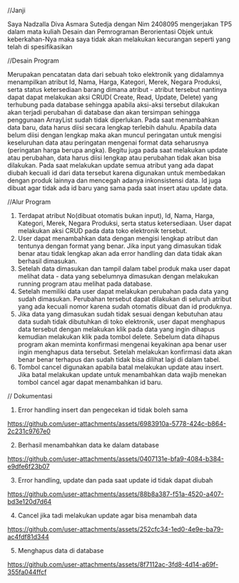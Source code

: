
//Janji 

Saya Nadzalla Diva Asmara Sutedja dengan Nim 2408095 mengerjakan TP5 dalam mata kuliah Desain dan Pemrograman Berorientasi Objek untuk keberkahan-Nya maka saya tidak akan melakukan kecurangan seperti yang telah di spesifikasikan

//Desain Program

Merupakan pencatatan data dari sebuah toko elektronik yang didalamnya menampilkan atribut Id, Nama, Harga, Kategori, Merek, Negara Produksi, serta status ketersediaan barang dimana atribut - atribut tersebut nantinya dapat dapat melakukan aksi CRUD( Create, Read, Update, Delete) yang terhubung pada database sehingga apabila aksi-aksi tersebut dilakukan akan terjadi perubahan di database dan akan tersimpan sehingga penggunaan ArrayList sudah tidak diperlukan.  Pada saat menambahkan data baru, data harus diisi secara lengkap terlebih dahulu. Apabila data belum diisi dengan lengkap maka akan muncul peringatan untuk mengisi keseluruhan data atau peringatan mengenai format data seharusnya (peringatan harga berupa angka). Begitu juga pada saat melakukan update atau perubahan, data harus diisi lengkap atau perubahan tidak akan bisa dilakukan. Pada saat melakukan update semua atribut yang ada dapat diubah kecuali id dari data tersebut karena digunakan untuk membedakan dengan produk lainnya dan mencegah adanya inkonsistensi data. Id juga dibuat agar tidak ada id  baru yang sama pada saat insert atau  update data.

//Alur Program
 
1. Terdapat  atribut No(dibuat otomatis bukan input), Id, Nama, Harga, Kategori, Merek, Negara Produksi, serta status ketersediaan. User dapat melakukan aksi CRUD pada data toko elektronik tersebut.
2. User dapat menambahkan data dengan mengisi lengkap atribut dan tentunya dengan format yang benar. Jika input yang dimasukan tidak benar atau tidak lengkap akan ada error handling dan data tidak akan berhasil dimasukan.
3. Setelah data dimasukan dan tampil dalam tabel produk maka user dapat melihat data - data yang sebelumnya dimasukan dengan melakukan running program atau melihat pada database.
4. Setelah memiliki data user dapat melakukan perubahan pada data yang sudah dimasukan. Perubahan tersebut dapat dilakukan di seluruh atribut yang ada kecuali nomor karena sudah otomatis dibuat dan id produknya.
5. Jika data yang dimasukan sudah tidak sesuai dengan kebutuhan atau data sudah tidak dibutuhkan di toko elektronik, user dapat menghapus data tersebut dengan melakukan klik pada data yang ingin dihapus kemudian melakukan klik pada tombol delete. Sebelum data dihapus program akan meminta konfirmasi mengenai keyakinan apa benar user ingin menghapus data tersebut. Setelah melakukan konfirmasi data akan benar benar terhapus dan sudah tidak bisa dilihat lagi di dalam tabel.
6. Tombol cancel digunakan apabila batal melakukan update atau insert. Jika batal melakukan update untuk menambahkan data wajib menekan tombol cancel agar dapat menambahkan id baru.

// Dokumentasi 
1. Error handling insert dan pengecekan id tidak boleh sama 

https://github.com/user-attachments/assets/6983910a-5778-424c-b864-2c231c9767e0


2. Berhasil menambahkan data ke dalam database 


https://github.com/user-attachments/assets/0407131e-bfa9-4084-b384-e9dfe6f23b07


3. Error handling, update dan pada saat update id tidak dapat diubah
   


https://github.com/user-attachments/assets/88b8a387-f51a-4520-a407-bd3e120d7d64


4. Cancel jika tadi melakukan update agar bisa menambah data
   

https://github.com/user-attachments/assets/252cfc34-1ed0-4e9e-ba79-ac4fdf81d344


5. Menghapus data di database

https://github.com/user-attachments/assets/8f7112ac-3fd8-4d14-a69f-355fa044ffcf

